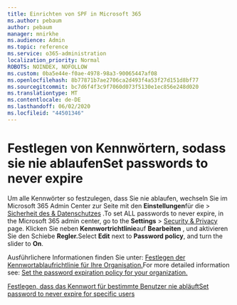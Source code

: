 ```yaml
---
title: Einrichten von SPF in Microsoft 365
ms.author: pebaum
author: pebaum
manager: mnirkhe
ms.audience: Admin
ms.topic: reference
ms.service: o365-administration
localization_priority: Normal
ROBOTS: NOINDEX, NOFOLLOW
ms.custom: 0ba5e44e-f0ae-4978-98a3-90065447af08
ms.openlocfilehash: 8b77871b7ae2706ca2d493f4a53f27d151d8bf77
ms.sourcegitcommit: bc7d6f4f3c9f7060d073f5130e1ec856e248d020
ms.translationtype: MT
ms.contentlocale: de-DE
ms.lasthandoff: 06/02/2020
ms.locfileid: "44501346"
---
```

# <a name="set-passwords-to-never-expire"></a><span data-ttu-id="0fd0d-102">Festlegen von Kennwörtern, sodass sie nie ablaufen</span><span class="sxs-lookup"><span data-stu-id="0fd0d-102">Set passwords to never expire</span></span> 

<span data-ttu-id="0fd0d-103">Um alle Kennwörter so festzulegen, dass Sie nie ablaufen, wechseln Sie im Microsoft 365 Admin Center zur Seite mit den **Einstellungen**für die  >  [Sicherheit des &amp; Datenschutzes](https://portal.office.com/adminportal/home#/settings/security) .</span><span class="sxs-lookup"><span data-stu-id="0fd0d-103">To set ALL passwords to never expire, in the Microsoft 365 admin center, go to the **Settings** > [Security &amp; Privacy](https://portal.office.com/adminportal/home#/settings/security) page.</span></span> <span data-ttu-id="0fd0d-104">Klicken Sie neben **Kennwortrichtlinie**auf **Bearbeiten** , und aktivieren Sie den Schiebe **Regler.**</span><span class="sxs-lookup"><span data-stu-id="0fd0d-104">Select **Edit** next to **Password policy**, and turn the slider to **On**.</span></span>
  
<span data-ttu-id="0fd0d-105">Ausführlichere Informationen finden Sie unter: [Festlegen der Kennwortablaufrichtlinie für Ihre Organisation.](https://docs.microsoft.com/microsoft-365/admin/manage/set-password-expiration-policy)</span><span class="sxs-lookup"><span data-stu-id="0fd0d-105">For more detailed information see: [Set the password expiration policy for your organization.](https://docs.microsoft.com/microsoft-365/admin/manage/set-password-expiration-policy)</span></span>
  
[<span data-ttu-id="0fd0d-106">Festlegen, dass das Kennwort für bestimmte Benutzer nie abläuft</span><span class="sxs-lookup"><span data-stu-id="0fd0d-106">Set password to never expire for specific users</span></span>](https://docs.microsoft.com/microsoft-365/admin/add-users/set-password-to-never-expire)
  
